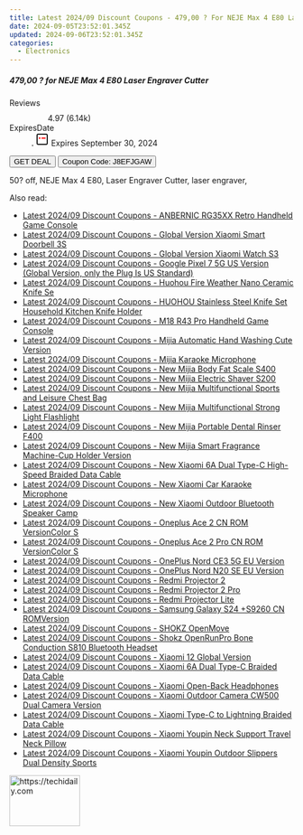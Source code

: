```yaml
---
title: Latest 2024/09 Discount Coupons - 479,00 ? For NEJE Max 4 E80 Laser Engraver Cutter
date: 2024-09-05T23:52:01.345Z
updated: 2024-09-06T23:52:01.345Z
categories:
  - Electronics
---
```



<div class="max-w-4xl mx-auto grid grid-cols-1 lg:max-w-5xl lg:gap-x-20 lg:grid-cols-2">
  <div class="relative p-3 col-start-1 row-start-1 flex flex-col-reverse rounded-lg bg-gradient-to-t from-black/75 via-black/0 sm:bg-none sm:row-start-2 sm:p-0 lg:row-start-1">
    <h5 class="mt-1 text-lg font-semibold text-white sm:text-slate-900 md:text-2xl dark:sm:text-white">479,00 ? for NEJE Max 4 E80 Laser Engraver Cutter</h5>
  </div>
  
  <div class="col-start-1 col-end-3 row-start-1 grid gap-4 sm:mb-6 sm:grid-cols-4 lg:col-start-2 lg:row-span-6 lg:row-end-6 lg:mb-0 lg:gap-6">
    
  </div>
  <dl class="row-start-2 mt-4 flex items-center text-xs font-medium sm:row-start-3 sm:mt-1 md:mt-2.5 lg:row-start-2">
    <dt class="sr-only">Reviews</dt>
    <dd class="flex items-center text-indigo-600 dark:text-indigo-400">
      <svg width="24" height="24" fill="none" aria-hidden="true" class="mr-1 stroke-current dark:stroke-indigo-500">
        <path d="m12 5 2 5h5l-4 4 2.103 5L12 16l-5.103 3L9 14l-4-4h5l2-5Z" stroke-width="2" stroke-linecap="round" stroke-linejoin="round" />
      </svg>
      <span>4.97 <span class="font-normal text-slate-400">(6.14k)</span></span>
    </dd>
    <dt class="sr-only">ExpiresDate</dt>
    <dd class="flex items-center">
      <svg width="2" height="2" aria-hidden="true" fill="currentColor" class="mx-3 text-slate-300">
        <circle cx="1" cy="1" r="1" />
      </svg>
      <svg width="24" height="24" viewBox="0 0 24 24" fill="none" stroke="currentColor" stroke-width="2">
        <rect x="3" y="3" width="18" height="18" rx="2" fill="#fff" />
        <path d="M6 10L18 10" stroke="red" stroke-width="2" fill="none" />
        <path d="M10 6L10 18" stroke="#fff" stroke-width="2" fill="none" />
      </svg>
      Expires September 30, 2024    </dd>
  </dl>
  <div class="col-start-1 row-start-3 mt-4 self-center sm:col-start-2 sm:row-span-2 sm:row-start-2 sm:mt-0 lg:col-start-1 lg:row-start-3 lg:row-end-4 lg:mt-6">
    <button type="button" onClick="javascript:window.open(decodeURIComponent('https%3A%2F%2Fwww.shareasale.com%2Fu.cfm%3Fd%3D1106573%26m%3D77450%26u%3D4338022'), '_blank');void(0);" class="rounded-lg bg-red-600 px-3 py-2 text-sm font-medium leading-6 text-white">GET DEAL</button>
    <button type="button" onClick="javascript:window.open(decodeURIComponent('https%3A%2F%2Fwww.shareasale.com%2Fu.cfm%3Fd%3D1106573%26m%3D77450%26u%3D4338022'), '_blank');void(0);" class="border-dashed border-2 border-indigo-600 bg-green-100 text-sm leading-6 font-medium py-2 px-3 rounded-lg">Coupon Code: J8EFJGAW</button>
  </div>
  <p class="col-start-1 mt-4 text-sm leading-6 sm:col-span-2 lg:col-span-1 lg:row-start-4 lg:mt-6 dark:text-slate-400">
    50? off, 
NEJE Max 4 E80, Laser Engraver Cutter, laser engraver,  </p>
</div>
<span class="atpl-alsoreadstyle">Also read:</span>
<div><ul>
<li><a href="https://coupons.techidaily.com/coupon-1118179-share-97331-sale/"><u>Latest 2024/09 Discount Coupons - ANBERNIC RG35XX Retro Handheld Game Console</u></a></li>
<li><a href="https://coupons.techidaily.com/coupon-1118109-share-97331-sale/"><u>Latest 2024/09 Discount Coupons - Global Version Xiaomi Smart Doorbell 3S</u></a></li>
<li><a href="https://coupons.techidaily.com/coupon-1118178-share-97331-sale/"><u>Latest 2024/09 Discount Coupons - Global Version Xiaomi Watch S3</u></a></li>
<li><a href="https://coupons.techidaily.com/coupon-1118170-share-97331-sale/"><u>Latest 2024/09 Discount Coupons - Google Pixel 7 5G US Version (Global Version, only the Plug Is US Standard)</u></a></li>
<li><a href="https://coupons.techidaily.com/coupon-1118183-share-97331-sale/"><u>Latest 2024/09 Discount Coupons - Huohou Fire Weather Nano Ceramic Knife Se</u></a></li>
<li><a href="https://coupons.techidaily.com/coupon-1118182-share-97331-sale/"><u>Latest 2024/09 Discount Coupons - HUOHOU Stainless Steel Knife Set Household Kitchen Knife Holder</u></a></li>
<li><a href="https://coupons.techidaily.com/coupon-1118181-share-97331-sale/"><u>Latest 2024/09 Discount Coupons - M18 R43 Pro Handheld Game Console</u></a></li>
<li><a href="https://coupons.techidaily.com/coupon-1118214-share-97331-sale/"><u>Latest 2024/09 Discount Coupons - Mijia Automatic Hand Washing Cute Version</u></a></li>
<li><a href="https://coupons.techidaily.com/coupon-1118158-share-97331-sale/"><u>Latest 2024/09 Discount Coupons - Mijia Karaoke Microphone</u></a></li>
<li><a href="https://coupons.techidaily.com/coupon-1118159-share-97331-sale/"><u>Latest 2024/09 Discount Coupons - New Mijia Body Fat Scale S400</u></a></li>
<li><a href="https://coupons.techidaily.com/coupon-1118176-share-97331-sale/"><u>Latest 2024/09 Discount Coupons - New Mijia Electric Shaver S200</u></a></li>
<li><a href="https://coupons.techidaily.com/coupon-1118164-share-97331-sale/"><u>Latest 2024/09 Discount Coupons - New Mijia Multifunctional Sports and Leisure Chest Bag</u></a></li>
<li><a href="https://coupons.techidaily.com/coupon-1118156-share-97331-sale/"><u>Latest 2024/09 Discount Coupons - New Mijia Multifunctional Strong Light Flashlight</u></a></li>
<li><a href="https://coupons.techidaily.com/coupon-1118154-share-97331-sale/"><u>Latest 2024/09 Discount Coupons - New Mijia Portable Dental Rinser F400</u></a></li>
<li><a href="https://coupons.techidaily.com/coupon-1118162-share-97331-sale/"><u>Latest 2024/09 Discount Coupons - New Mijia Smart Fragrance Machine-Cup Holder Version</u></a></li>
<li><a href="https://coupons.techidaily.com/coupon-1118152-share-97331-sale/"><u>Latest 2024/09 Discount Coupons - New Xiaomi 6A Dual Type-C High-Speed Braided Data Cable</u></a></li>
<li><a href="https://coupons.techidaily.com/coupon-1118157-share-97331-sale/"><u>Latest 2024/09 Discount Coupons - New Xiaomi Car Karaoke Microphone</u></a></li>
<li><a href="https://coupons.techidaily.com/coupon-1118155-share-97331-sale/"><u>Latest 2024/09 Discount Coupons - New Xiaomi Outdoor Bluetooth Speaker Camp</u></a></li>
<li><a href="https://coupons.techidaily.com/coupon-1118167-share-97331-sale/"><u>Latest 2024/09 Discount Coupons - Oneplus Ace 2 CN ROM VersionColor S</u></a></li>
<li><a href="https://coupons.techidaily.com/coupon-1118168-share-97331-sale/"><u>Latest 2024/09 Discount Coupons - Oneplus Ace 2 Pro CN ROM VersionColor S</u></a></li>
<li><a href="https://coupons.techidaily.com/coupon-1118165-share-97331-sale/"><u>Latest 2024/09 Discount Coupons - OnePlus Nord CE3 5G EU Version</u></a></li>
<li><a href="https://coupons.techidaily.com/coupon-1118166-share-97331-sale/"><u>Latest 2024/09 Discount Coupons - OnePlus Nord N20 SE EU Version</u></a></li>
<li><a href="https://coupons.techidaily.com/coupon-1118160-share-97331-sale/"><u>Latest 2024/09 Discount Coupons - Redmi Projector 2</u></a></li>
<li><a href="https://coupons.techidaily.com/coupon-1118161-share-97331-sale/"><u>Latest 2024/09 Discount Coupons - Redmi Projector 2 Pro</u></a></li>
<li><a href="https://coupons.techidaily.com/coupon-1118177-share-97331-sale/"><u>Latest 2024/09 Discount Coupons - Redmi Projector Lite</u></a></li>
<li><a href="https://coupons.techidaily.com/coupon-1118169-share-97331-sale/"><u>Latest 2024/09 Discount Coupons - Samsung Galaxy S24 +S9260 CN ROMVersion</u></a></li>
<li><a href="https://coupons.techidaily.com/coupon-1118172-share-97331-sale/"><u>Latest 2024/09 Discount Coupons - SHOKZ OpenMove</u></a></li>
<li><a href="https://coupons.techidaily.com/coupon-1118171-share-97331-sale/"><u>Latest 2024/09 Discount Coupons - Shokz OpenRunPro Bone Conduction S810 Bluetooth Headset</u></a></li>
<li><a href="https://coupons.techidaily.com/coupon-1118180-share-97331-sale/"><u>Latest 2024/09 Discount Coupons - Xiaomi 12 Global Version</u></a></li>
<li><a href="https://coupons.techidaily.com/coupon-1118153-share-97331-sale/"><u>Latest 2024/09 Discount Coupons - Xiaomi 6A Dual Type-C Braided Data Cable</u></a></li>
<li><a href="https://coupons.techidaily.com/coupon-1118110-share-97331-sale/"><u>Latest 2024/09 Discount Coupons - Xiaomi Open-Back Headphones</u></a></li>
<li><a href="https://coupons.techidaily.com/coupon-1118173-share-97331-sale/"><u>Latest 2024/09 Discount Coupons - Xiaomi Outdoor Camera CW500 Dual Camera Version</u></a></li>
<li><a href="https://coupons.techidaily.com/coupon-1118175-share-97331-sale/"><u>Latest 2024/09 Discount Coupons - Xiaomi Type-C to Lightning Braided Data Cable</u></a></li>
<li><a href="https://coupons.techidaily.com/coupon-1118163-share-97331-sale/"><u>Latest 2024/09 Discount Coupons - Xiaomi Youpin Neck Support Travel Neck Pillow</u></a></li>
<li><a href="https://coupons.techidaily.com/coupon-1118174-share-97331-sale/"><u>Latest 2024/09 Discount Coupons - Xiaomi Youpin Outdoor Slippers Dual Density Sports</u></a></li>
</ul></div>

<ins class="adsbygoogle"
      style="display:block"
      data-ad-client="ca-pub-7571918770474297"
      data-ad-slot="8358498916"
      data-ad-format="auto"
      data-full-width-responsive="true"></ins>
<!-- affiliate ads begin -->
<a href="https://aligracehair.sjv.io/c/5597632/2115941/19272" target="_top" id="2115941">
  <img src="//a.impactradius-go.com/display-ad/19272-2115941" border="0" alt="https://techidaily.com" width="125" height="90"/>
</a>
<img height="0" width="0" src="https://aligracehair.sjv.io/i/5597632/2115941/19272" style="position:absolute;visibility:hidden;" border="0" />
<!-- affiliate ads end -->